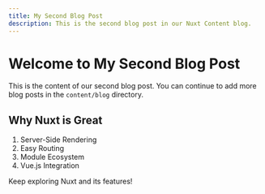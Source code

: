 ```yaml
---
title: My Second Blog Post
description: This is the second blog post in our Nuxt Content blog.
---
```


# Welcome to My Second Blog Post

This is the content of our second blog post. You can continue to add more blog posts in the `content/blog` directory.

## Why Nuxt is Great

1. Server-Side Rendering
2. Easy Routing
3. Module Ecosystem
4. Vue.js Integration

Keep exploring Nuxt and its features!